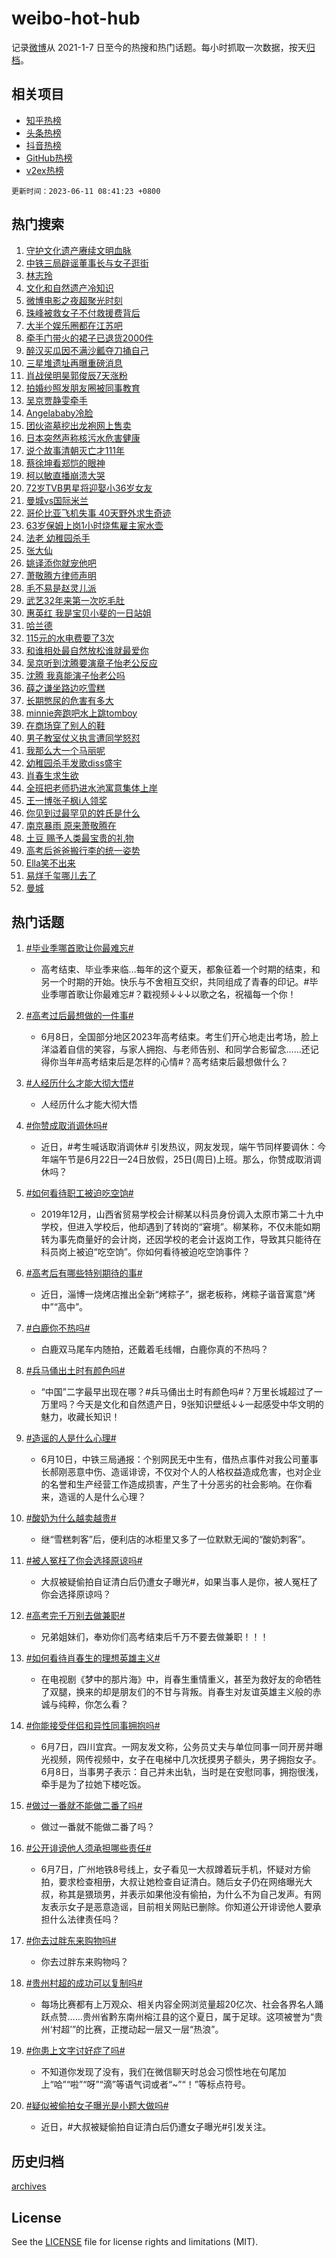 # weibo-hot-hub

记录[微博](https://www.weibo.com)从 2021-1-7 日至今的热搜和热门话题。每小时抓取一次数据，按天[归档](archives)。

## 相关项目

- [知乎热榜](https://github.com/lonnyzhang423/zhihu-hot-hub)
- [头条热榜](https://github.com/lonnyzhang423/toutiao-hot-hub)
- [抖音热榜](https://github.com/lonnyzhang423/douyin-hot-hub)
- [GitHub热榜](https://github.com/lonnyzhang423/github-hot-hub)
- [v2ex热榜](https://github.com/lonnyzhang423/v2ex-hot-hub)


`更新时间：2023-06-11 08:41:23 +0800`

## 热门搜索

1. [守护文化遗产赓续文明血脉](https://m.weibo.cn/search?containerid=100103type%3D1%26t%3D10%26q%3D%23%E5%AE%88%E6%8A%A4%E6%96%87%E5%8C%96%E9%81%97%E4%BA%A7%E8%B5%93%E7%BB%AD%E6%96%87%E6%98%8E%E8%A1%80%E8%84%89%23&stream_entry_id=51&isnewpage=1&extparam=seat%3D1%26c_type%3D51%26filter_type%3Drealtimehot%26cate%3D10103%26stream_entry_id%3D51%26dgr%3D0%26pos%3D0%26display_time%3D1686444082%26pre_seqid%3D1686444082032018438218&luicode=10000011&lfid=106003type%253D25%2526t%253D3%2526disable_hot%253D1%2526filter_type%253Drealtimehot)
1. [中铁三局辟谣董事长与女子逛街](https://m.weibo.cn/search?containerid=100103type%3D1%26t%3D10%26q%3D%23%E4%B8%AD%E9%93%81%E4%B8%89%E5%B1%80%E8%BE%9F%E8%B0%A3%E8%91%A3%E4%BA%8B%E9%95%BF%E4%B8%8E%E5%A5%B3%E5%AD%90%E9%80%9B%E8%A1%97%23&stream_entry_id=31&isnewpage=1&extparam=seat%3D1%26q%3D%2523%25E4%25B8%25AD%25E9%2593%2581%25E4%25B8%2589%25E5%25B1%2580%25E8%25BE%259F%25E8%25B0%25A3%25E8%2591%25A3%25E4%25BA%258B%25E9%2595%25BF%25E4%25B8%258E%25E5%25A5%25B3%25E5%25AD%2590%25E9%2580%259B%25E8%25A1%2597%2523%26dgr%3D0%26filter_type%3Drealtimehot%26stream_entry_id%3D31%26flag%3D1%26pos%3D0%26c_type%3D31%26cate%3D5001%26lcate%3D5001%26band_rank%3D1%26realpos%3D1%26display_time%3D1686444082%26pre_seqid%3D1686444082032018438218&luicode=10000011&lfid=106003type%253D25%2526t%253D3%2526disable_hot%253D1%2526filter_type%253Drealtimehot)
1. [林志玲](https://m.weibo.cn/search?containerid=100103type%3D1%26t%3D10%26q%3D%E6%9E%97%E5%BF%97%E7%8E%B2&stream_entry_id=31&isnewpage=1&extparam=seat%3D1%26q%3D%25E6%259E%2597%25E5%25BF%2597%25E7%258E%25B2%26dgr%3D0%26filter_type%3Drealtimehot%26stream_entry_id%3D31%26flag%3D1%26pos%3D1%26c_type%3D31%26cate%3D5001%26lcate%3D5001%26band_rank%3D2%26realpos%3D2%26display_time%3D1686444082%26pre_seqid%3D1686444082032018438218&luicode=10000011&lfid=106003type%253D25%2526t%253D3%2526disable_hot%253D1%2526filter_type%253Drealtimehot)
1. [文化和自然遗产冷知识](https://m.weibo.cn/search?containerid=100103type%3D1%26t%3D10%26q%3D%23%E6%96%87%E5%8C%96%E5%92%8C%E8%87%AA%E7%84%B6%E9%81%97%E4%BA%A7%E5%86%B7%E7%9F%A5%E8%AF%86%23&stream_entry_id=31&isnewpage=1&extparam=seat%3D1%26q%3D%2523%25E6%2596%2587%25E5%258C%2596%25E5%2592%258C%25E8%2587%25AA%25E7%2584%25B6%25E9%2581%2597%25E4%25BA%25A7%25E5%2586%25B7%25E7%259F%25A5%25E8%25AF%2586%2523%26dgr%3D0%26filter_type%3Drealtimehot%26stream_entry_id%3D31%26flag%3D0%26pos%3D2%26c_type%3D31%26cate%3D5001%26lcate%3D5001%26band_rank%3D3%26realpos%3D3%26display_time%3D1686444082%26pre_seqid%3D1686444082032018438218&luicode=10000011&lfid=106003type%253D25%2526t%253D3%2526disable_hot%253D1%2526filter_type%253Drealtimehot)
1. [微博电影之夜超聚光时刻](https://m.weibo.cn/search?containerid=100103type%3D1%26t%3D10%26q%3D%23%E5%BE%AE%E5%8D%9A%E7%94%B5%E5%BD%B1%E4%B9%8B%E5%A4%9C%E8%B6%85%E8%81%9A%E5%85%89%E6%97%B6%E5%88%BB%23&stream_entry_id=31&isnewpage=1&extparam=seat%3D1%26q%3D%2523%25E5%25BE%25AE%25E5%258D%259A%25E7%2594%25B5%25E5%25BD%25B1%25E4%25B9%258B%25E5%25A4%259C%25E8%25B6%2585%25E8%2581%259A%25E5%2585%2589%25E6%2597%25B6%25E5%2588%25BB%2523%26is_ad_pos%3D1%26adid%3D192734%26topic_ad%3D1%26stream_entry_id%3D31%26pos%3D3%26c_type%3D31%26cate%3D5001%26dgr%3D0%26filter_type%3Drealtimehot%26band_rank%3D4%26lcate%3D5001%26display_time%3D1686444082%26pre_seqid%3D1686444082032018438218&luicode=10000011&lfid=106003type%253D25%2526t%253D3%2526disable_hot%253D1%2526filter_type%253Drealtimehot)
1. [珠峰被救女子不付救援费背后](https://m.weibo.cn/search?containerid=100103type%3D1%26t%3D10%26q%3D%23%E7%8F%A0%E5%B3%B0%E8%A2%AB%E6%95%91%E5%A5%B3%E5%AD%90%E4%B8%8D%E4%BB%98%E6%95%91%E6%8F%B4%E8%B4%B9%E8%83%8C%E5%90%8E%23&stream_entry_id=31&isnewpage=1&extparam=seat%3D1%26q%3D%2523%25E7%258F%25A0%25E5%25B3%25B0%25E8%25A2%25AB%25E6%2595%2591%25E5%25A5%25B3%25E5%25AD%2590%25E4%25B8%258D%25E4%25BB%2598%25E6%2595%2591%25E6%258F%25B4%25E8%25B4%25B9%25E8%2583%258C%25E5%2590%258E%2523%26dgr%3D0%26filter_type%3Drealtimehot%26stream_entry_id%3D31%26flag%3D2%26pos%3D4%26c_type%3D31%26cate%3D5001%26lcate%3D5001%26band_rank%3D4%26realpos%3D4%26display_time%3D1686444082%26pre_seqid%3D1686444082032018438218&luicode=10000011&lfid=106003type%253D25%2526t%253D3%2526disable_hot%253D1%2526filter_type%253Drealtimehot)
1. [大半个娱乐圈都在江苏吧](https://m.weibo.cn/search?containerid=100103type%3D1%26t%3D10%26q%3D%23%E5%A4%A7%E5%8D%8A%E4%B8%AA%E5%A8%B1%E4%B9%90%E5%9C%88%E9%83%BD%E5%9C%A8%E6%B1%9F%E8%8B%8F%E5%90%A7%23&stream_entry_id=31&isnewpage=1&extparam=seat%3D1%26q%3D%2523%25E5%25A4%25A7%25E5%258D%258A%25E4%25B8%25AA%25E5%25A8%25B1%25E4%25B9%2590%25E5%259C%2588%25E9%2583%25BD%25E5%259C%25A8%25E6%25B1%259F%25E8%258B%258F%25E5%2590%25A7%2523%26dgr%3D0%26filter_type%3Drealtimehot%26stream_entry_id%3D31%26flag%3D2%26pos%3D5%26c_type%3D31%26cate%3D5001%26lcate%3D5001%26band_rank%3D5%26realpos%3D5%26display_time%3D1686444082%26pre_seqid%3D1686444082032018438218&luicode=10000011&lfid=106003type%253D25%2526t%253D3%2526disable_hot%253D1%2526filter_type%253Drealtimehot)
1. [牵手门带火的裙子已退货2000件](https://m.weibo.cn/search?containerid=100103type%3D1%26t%3D10%26q%3D%23%E7%89%B5%E6%89%8B%E9%97%A8%E5%B8%A6%E7%81%AB%E7%9A%84%E8%A3%99%E5%AD%90%E5%B7%B2%E9%80%80%E8%B4%A72000%E4%BB%B6%23&stream_entry_id=31&isnewpage=1&extparam=seat%3D1%26q%3D%2523%25E7%2589%25B5%25E6%2589%258B%25E9%2597%25A8%25E5%25B8%25A6%25E7%2581%25AB%25E7%259A%2584%25E8%25A3%2599%25E5%25AD%2590%25E5%25B7%25B2%25E9%2580%2580%25E8%25B4%25A72000%25E4%25BB%25B6%2523%26dgr%3D0%26filter_type%3Drealtimehot%26stream_entry_id%3D31%26flag%3D2%26pos%3D6%26c_type%3D31%26cate%3D5001%26lcate%3D5001%26band_rank%3D6%26realpos%3D6%26display_time%3D1686444082%26pre_seqid%3D1686444082032018438218&luicode=10000011&lfid=106003type%253D25%2526t%253D3%2526disable_hot%253D1%2526filter_type%253Drealtimehot)
1. [醉汉买瓜因不满沙瓤夺刀捅自己](https://m.weibo.cn/search?containerid=100103type%3D1%26t%3D10%26q%3D%23%E9%86%89%E6%B1%89%E4%B9%B0%E7%93%9C%E5%9B%A0%E4%B8%8D%E6%BB%A1%E6%B2%99%E7%93%A4%E5%A4%BA%E5%88%80%E6%8D%85%E8%87%AA%E5%B7%B1%23&stream_entry_id=31&isnewpage=1&extparam=seat%3D1%26q%3D%2523%25E9%2586%2589%25E6%25B1%2589%25E4%25B9%25B0%25E7%2593%259C%25E5%259B%25A0%25E4%25B8%258D%25E6%25BB%25A1%25E6%25B2%2599%25E7%2593%25A4%25E5%25A4%25BA%25E5%2588%2580%25E6%258D%2585%25E8%2587%25AA%25E5%25B7%25B1%2523%26dgr%3D0%26filter_type%3Drealtimehot%26stream_entry_id%3D31%26flag%3D1%26pos%3D7%26c_type%3D31%26cate%3D5001%26lcate%3D5001%26band_rank%3D7%26realpos%3D7%26display_time%3D1686444082%26pre_seqid%3D1686444082032018438218&luicode=10000011&lfid=106003type%253D25%2526t%253D3%2526disable_hot%253D1%2526filter_type%253Drealtimehot)
1. [三星堆遗址再曝重磅消息](https://m.weibo.cn/search?containerid=100103type%3D1%26t%3D10%26q%3D%23%E4%B8%89%E6%98%9F%E5%A0%86%E9%81%97%E5%9D%80%E5%86%8D%E6%9B%9D%E9%87%8D%E7%A3%85%E6%B6%88%E6%81%AF%23&stream_entry_id=31&isnewpage=1&extparam=seat%3D1%26q%3D%2523%25E4%25B8%2589%25E6%2598%259F%25E5%25A0%2586%25E9%2581%2597%25E5%259D%2580%25E5%2586%258D%25E6%259B%259D%25E9%2587%258D%25E7%25A3%2585%25E6%25B6%2588%25E6%2581%25AF%2523%26dgr%3D0%26filter_type%3Drealtimehot%26stream_entry_id%3D31%26flag%3D1%26pos%3D8%26c_type%3D31%26cate%3D5001%26lcate%3D5001%26band_rank%3D8%26realpos%3D8%26display_time%3D1686444082%26pre_seqid%3D1686444082032018438218&luicode=10000011&lfid=106003type%253D25%2526t%253D3%2526disable_hot%253D1%2526filter_type%253Drealtimehot)
1. [肖战侯明昊郭俊辰7天涨粉](https://m.weibo.cn/search?containerid=100103type%3D1%26t%3D10%26q%3D%23%E8%82%96%E6%88%98%E4%BE%AF%E6%98%8E%E6%98%8A%E9%83%AD%E4%BF%8A%E8%BE%B07%E5%A4%A9%E6%B6%A8%E7%B2%89%23&stream_entry_id=31&isnewpage=1&extparam=seat%3D1%26q%3D%2523%25E8%2582%2596%25E6%2588%2598%25E4%25BE%25AF%25E6%2598%258E%25E6%2598%258A%25E9%2583%25AD%25E4%25BF%258A%25E8%25BE%25B07%25E5%25A4%25A9%25E6%25B6%25A8%25E7%25B2%2589%2523%26dgr%3D0%26filter_type%3Drealtimehot%26stream_entry_id%3D31%26flag%3D1%26pos%3D9%26c_type%3D31%26cate%3D5001%26lcate%3D5001%26band_rank%3D9%26realpos%3D9%26display_time%3D1686444082%26pre_seqid%3D1686444082032018438218&luicode=10000011&lfid=106003type%253D25%2526t%253D3%2526disable_hot%253D1%2526filter_type%253Drealtimehot)
1. [拍婚纱照发朋友圈被同事教育](https://m.weibo.cn/search?containerid=100103type%3D1%26t%3D10%26q%3D%23%E6%8B%8D%E5%A9%9A%E7%BA%B1%E7%85%A7%E5%8F%91%E6%9C%8B%E5%8F%8B%E5%9C%88%E8%A2%AB%E5%90%8C%E4%BA%8B%E6%95%99%E8%82%B2%23&stream_entry_id=31&isnewpage=1&extparam=seat%3D1%26q%3D%2523%25E6%258B%258D%25E5%25A9%259A%25E7%25BA%25B1%25E7%2585%25A7%25E5%258F%2591%25E6%259C%258B%25E5%258F%258B%25E5%259C%2588%25E8%25A2%25AB%25E5%2590%258C%25E4%25BA%258B%25E6%2595%2599%25E8%2582%25B2%2523%26dgr%3D0%26filter_type%3Drealtimehot%26stream_entry_id%3D31%26flag%3D1%26pos%3D10%26c_type%3D31%26cate%3D5001%26lcate%3D5001%26band_rank%3D10%26realpos%3D10%26display_time%3D1686444082%26pre_seqid%3D1686444082032018438218&luicode=10000011&lfid=106003type%253D25%2526t%253D3%2526disable_hot%253D1%2526filter_type%253Drealtimehot)
1. [吴京贾静雯牵手](https://m.weibo.cn/search?containerid=100103type%3D1%26t%3D10%26q%3D%23%E5%90%B4%E4%BA%AC%E8%B4%BE%E9%9D%99%E9%9B%AF%E7%89%B5%E6%89%8B%23&stream_entry_id=31&isnewpage=1&extparam=seat%3D1%26q%3D%2523%25E5%2590%25B4%25E4%25BA%25AC%25E8%25B4%25BE%25E9%259D%2599%25E9%259B%25AF%25E7%2589%25B5%25E6%2589%258B%2523%26dgr%3D0%26filter_type%3Drealtimehot%26stream_entry_id%3D31%26flag%3D2%26pos%3D11%26c_type%3D31%26cate%3D5001%26lcate%3D5001%26band_rank%3D11%26realpos%3D11%26display_time%3D1686444082%26pre_seqid%3D1686444082032018438218&luicode=10000011&lfid=106003type%253D25%2526t%253D3%2526disable_hot%253D1%2526filter_type%253Drealtimehot)
1. [Angelababy冷脸](https://m.weibo.cn/search?containerid=100103type%3D1%26t%3D10%26q%3DAngelababy%E5%86%B7%E8%84%B8&stream_entry_id=31&isnewpage=1&extparam=seat%3D1%26q%3DAngelababy%25E5%2586%25B7%25E8%2584%25B8%26dgr%3D0%26filter_type%3Drealtimehot%26stream_entry_id%3D31%26flag%3D2%26pos%3D12%26c_type%3D31%26cate%3D5001%26lcate%3D5001%26band_rank%3D12%26realpos%3D12%26display_time%3D1686444082%26pre_seqid%3D1686444082032018438218&luicode=10000011&lfid=106003type%253D25%2526t%253D3%2526disable_hot%253D1%2526filter_type%253Drealtimehot)
1. [团伙盗墓挖出龙袍网上售卖](https://m.weibo.cn/search?containerid=100103type%3D1%26t%3D10%26q%3D%23%E5%9B%A2%E4%BC%99%E7%9B%97%E5%A2%93%E6%8C%96%E5%87%BA%E9%BE%99%E8%A2%8D%E7%BD%91%E4%B8%8A%E5%94%AE%E5%8D%96%23&stream_entry_id=31&isnewpage=1&extparam=seat%3D1%26q%3D%2523%25E5%259B%25A2%25E4%25BC%2599%25E7%259B%2597%25E5%25A2%2593%25E6%258C%2596%25E5%2587%25BA%25E9%25BE%2599%25E8%25A2%258D%25E7%25BD%2591%25E4%25B8%258A%25E5%2594%25AE%25E5%258D%2596%2523%26dgr%3D0%26filter_type%3Drealtimehot%26stream_entry_id%3D31%26flag%3D0%26pos%3D13%26c_type%3D31%26cate%3D5001%26lcate%3D5001%26band_rank%3D13%26realpos%3D13%26display_time%3D1686444082%26pre_seqid%3D1686444082032018438218&luicode=10000011&lfid=106003type%253D25%2526t%253D3%2526disable_hot%253D1%2526filter_type%253Drealtimehot)
1. [日本突然声称核污水危害健康](https://m.weibo.cn/search?containerid=100103type%3D1%26t%3D10%26q%3D%23%E6%97%A5%E6%9C%AC%E7%AA%81%E7%84%B6%E5%A3%B0%E7%A7%B0%E6%A0%B8%E6%B1%A1%E6%B0%B4%E5%8D%B1%E5%AE%B3%E5%81%A5%E5%BA%B7%23&stream_entry_id=31&isnewpage=1&extparam=seat%3D1%26q%3D%2523%25E6%2597%25A5%25E6%259C%25AC%25E7%25AA%2581%25E7%2584%25B6%25E5%25A3%25B0%25E7%25A7%25B0%25E6%25A0%25B8%25E6%25B1%25A1%25E6%25B0%25B4%25E5%258D%25B1%25E5%25AE%25B3%25E5%2581%25A5%25E5%25BA%25B7%2523%26dgr%3D0%26filter_type%3Drealtimehot%26stream_entry_id%3D31%26flag%3D2%26pos%3D14%26c_type%3D31%26cate%3D5001%26lcate%3D5001%26band_rank%3D14%26realpos%3D14%26display_time%3D1686444082%26pre_seqid%3D1686444082032018438218&luicode=10000011&lfid=106003type%253D25%2526t%253D3%2526disable_hot%253D1%2526filter_type%253Drealtimehot)
1. [说个故事清朝灭亡才111年](https://m.weibo.cn/search?containerid=100103type%3D1%26t%3D10%26q%3D%E8%AF%B4%E4%B8%AA%E6%95%85%E4%BA%8B%E6%B8%85%E6%9C%9D%E7%81%AD%E4%BA%A1%E6%89%8D111%E5%B9%B4&stream_entry_id=31&isnewpage=1&extparam=seat%3D1%26q%3D%25E8%25AF%25B4%25E4%25B8%25AA%25E6%2595%2585%25E4%25BA%258B%25E6%25B8%2585%25E6%259C%259D%25E7%2581%25AD%25E4%25BA%25A1%25E6%2589%258D111%25E5%25B9%25B4%26dgr%3D0%26filter_type%3Drealtimehot%26stream_entry_id%3D31%26flag%3D2%26pos%3D15%26c_type%3D31%26cate%3D5001%26lcate%3D5001%26band_rank%3D15%26realpos%3D15%26display_time%3D1686444082%26pre_seqid%3D1686444082032018438218&luicode=10000011&lfid=106003type%253D25%2526t%253D3%2526disable_hot%253D1%2526filter_type%253Drealtimehot)
1. [蔡徐坤看郑恺的眼神](https://m.weibo.cn/search?containerid=100103type%3D1%26t%3D10%26q%3D%23%E8%94%A1%E5%BE%90%E5%9D%A4%E7%9C%8B%E9%83%91%E6%81%BA%E7%9A%84%E7%9C%BC%E7%A5%9E%23&stream_entry_id=31&isnewpage=1&extparam=seat%3D1%26q%3D%2523%25E8%2594%25A1%25E5%25BE%2590%25E5%259D%25A4%25E7%259C%258B%25E9%2583%2591%25E6%2581%25BA%25E7%259A%2584%25E7%259C%25BC%25E7%25A5%259E%2523%26dgr%3D0%26filter_type%3Drealtimehot%26stream_entry_id%3D31%26flag%3D2%26pos%3D16%26c_type%3D31%26cate%3D5001%26lcate%3D5001%26band_rank%3D16%26realpos%3D16%26display_time%3D1686444082%26pre_seqid%3D1686444082032018438218&luicode=10000011&lfid=106003type%253D25%2526t%253D3%2526disable_hot%253D1%2526filter_type%253Drealtimehot)
1. [柯以敏直播崩溃大哭](https://m.weibo.cn/search?containerid=100103type%3D1%26t%3D10%26q%3D%23%E6%9F%AF%E4%BB%A5%E6%95%8F%E7%9B%B4%E6%92%AD%E5%B4%A9%E6%BA%83%E5%A4%A7%E5%93%AD%23&stream_entry_id=31&isnewpage=1&extparam=seat%3D1%26q%3D%2523%25E6%259F%25AF%25E4%25BB%25A5%25E6%2595%258F%25E7%259B%25B4%25E6%2592%25AD%25E5%25B4%25A9%25E6%25BA%2583%25E5%25A4%25A7%25E5%2593%25AD%2523%26dgr%3D0%26filter_type%3Drealtimehot%26stream_entry_id%3D31%26flag%3D0%26pos%3D17%26c_type%3D31%26cate%3D5001%26lcate%3D5001%26band_rank%3D17%26realpos%3D17%26display_time%3D1686444082%26pre_seqid%3D1686444082032018438218&luicode=10000011&lfid=106003type%253D25%2526t%253D3%2526disable_hot%253D1%2526filter_type%253Drealtimehot)
1. [72岁TVB男星将迎娶小36岁女友](https://m.weibo.cn/search?containerid=100103type%3D1%26t%3D10%26q%3D%2372%E5%B2%81TVB%E7%94%B7%E6%98%9F%E5%B0%86%E8%BF%8E%E5%A8%B6%E5%B0%8F36%E5%B2%81%E5%A5%B3%E5%8F%8B%23&stream_entry_id=31&isnewpage=1&extparam=seat%3D1%26q%3D%252372%25E5%25B2%2581TVB%25E7%2594%25B7%25E6%2598%259F%25E5%25B0%2586%25E8%25BF%258E%25E5%25A8%25B6%25E5%25B0%258F36%25E5%25B2%2581%25E5%25A5%25B3%25E5%258F%258B%2523%26dgr%3D0%26filter_type%3Drealtimehot%26stream_entry_id%3D31%26flag%3D2%26pos%3D18%26c_type%3D31%26cate%3D5001%26lcate%3D5001%26band_rank%3D18%26realpos%3D18%26display_time%3D1686444082%26pre_seqid%3D1686444082032018438218&luicode=10000011&lfid=106003type%253D25%2526t%253D3%2526disable_hot%253D1%2526filter_type%253Drealtimehot)
1. [曼城vs国际米兰](https://m.weibo.cn/search?containerid=100103type%3D1%26t%3D10%26q%3D%23%E6%9B%BC%E5%9F%8Evs%E5%9B%BD%E9%99%85%E7%B1%B3%E5%85%B0%23&stream_entry_id=31&isnewpage=1&extparam=seat%3D1%26q%3D%2523%25E6%259B%25BC%25E5%259F%258Evs%25E5%259B%25BD%25E9%2599%2585%25E7%25B1%25B3%25E5%2585%25B0%2523%26dgr%3D0%26filter_type%3Drealtimehot%26stream_entry_id%3D31%26flag%3D0%26pos%3D19%26c_type%3D31%26cate%3D5001%26lcate%3D5001%26band_rank%3D19%26realpos%3D19%26display_time%3D1686444082%26pre_seqid%3D1686444082032018438218&luicode=10000011&lfid=106003type%253D25%2526t%253D3%2526disable_hot%253D1%2526filter_type%253Drealtimehot)
1. [哥伦比亚飞机失事 40天野外求生奇迹](https://m.weibo.cn/search?containerid=100103type%3D1%26t%3D10%26q%3D%E5%93%A5%E4%BC%A6%E6%AF%94%E4%BA%9A%E9%A3%9E%E6%9C%BA%E5%A4%B1%E4%BA%8B+40%E5%A4%A9%E9%87%8E%E5%A4%96%E6%B1%82%E7%94%9F%E5%A5%87%E8%BF%B9&stream_entry_id=31&isnewpage=1&extparam=seat%3D1%26q%3D%25E5%2593%25A5%25E4%25BC%25A6%25E6%25AF%2594%25E4%25BA%259A%25E9%25A3%259E%25E6%259C%25BA%25E5%25A4%25B1%25E4%25BA%258B%252040%25E5%25A4%25A9%25E9%2587%258E%25E5%25A4%2596%25E6%25B1%2582%25E7%2594%259F%25E5%25A5%2587%25E8%25BF%25B9%26dgr%3D0%26filter_type%3Drealtimehot%26stream_entry_id%3D31%26flag%3D0%26pos%3D20%26c_type%3D31%26cate%3D5001%26lcate%3D5001%26band_rank%3D20%26realpos%3D20%26display_time%3D1686444082%26pre_seqid%3D1686444082032018438218&luicode=10000011&lfid=106003type%253D25%2526t%253D3%2526disable_hot%253D1%2526filter_type%253Drealtimehot)
1. [63岁保姆上岗1小时烧焦雇主家水壶](https://m.weibo.cn/search?containerid=100103type%3D1%26t%3D10%26q%3D%2363%E5%B2%81%E4%BF%9D%E5%A7%86%E4%B8%8A%E5%B2%971%E5%B0%8F%E6%97%B6%E7%83%A7%E7%84%A6%E9%9B%87%E4%B8%BB%E5%AE%B6%E6%B0%B4%E5%A3%B6%23&stream_entry_id=31&isnewpage=1&extparam=seat%3D1%26q%3D%252363%25E5%25B2%2581%25E4%25BF%259D%25E5%25A7%2586%25E4%25B8%258A%25E5%25B2%25971%25E5%25B0%258F%25E6%2597%25B6%25E7%2583%25A7%25E7%2584%25A6%25E9%259B%2587%25E4%25B8%25BB%25E5%25AE%25B6%25E6%25B0%25B4%25E5%25A3%25B6%2523%26dgr%3D0%26filter_type%3Drealtimehot%26stream_entry_id%3D31%26flag%3D1%26pos%3D21%26c_type%3D31%26cate%3D5001%26lcate%3D5001%26band_rank%3D21%26realpos%3D21%26display_time%3D1686444082%26pre_seqid%3D1686444082032018438218&luicode=10000011&lfid=106003type%253D25%2526t%253D3%2526disable_hot%253D1%2526filter_type%253Drealtimehot)
1. [法老 幼稚园杀手](https://m.weibo.cn/search?containerid=100103type%3D1%26t%3D10%26q%3D%E6%B3%95%E8%80%81+%E5%B9%BC%E7%A8%9A%E5%9B%AD%E6%9D%80%E6%89%8B&stream_entry_id=31&isnewpage=1&extparam=seat%3D1%26q%3D%25E6%25B3%2595%25E8%2580%2581%2520%25E5%25B9%25BC%25E7%25A8%259A%25E5%259B%25AD%25E6%259D%2580%25E6%2589%258B%26dgr%3D0%26filter_type%3Drealtimehot%26stream_entry_id%3D31%26flag%3D1%26pos%3D22%26c_type%3D31%26cate%3D5001%26lcate%3D5001%26band_rank%3D22%26realpos%3D22%26display_time%3D1686444082%26pre_seqid%3D1686444082032018438218&luicode=10000011&lfid=106003type%253D25%2526t%253D3%2526disable_hot%253D1%2526filter_type%253Drealtimehot)
1. [张大仙](https://m.weibo.cn/search?containerid=100103type%3D1%26t%3D10%26q%3D%E5%BC%A0%E5%A4%A7%E4%BB%99&stream_entry_id=31&isnewpage=1&extparam=seat%3D1%26q%3D%25E5%25BC%25A0%25E5%25A4%25A7%25E4%25BB%2599%26dgr%3D0%26filter_type%3Drealtimehot%26stream_entry_id%3D31%26flag%3D2%26pos%3D23%26c_type%3D31%26cate%3D5001%26lcate%3D5001%26band_rank%3D23%26realpos%3D23%26display_time%3D1686444082%26pre_seqid%3D1686444082032018438218&luicode=10000011&lfid=106003type%253D25%2526t%253D3%2526disable_hot%253D1%2526filter_type%253Drealtimehot)
1. [姚译添你就宠他吧](https://m.weibo.cn/search?containerid=100103type%3D1%26t%3D10%26q%3D%23%E5%A7%9A%E8%AF%91%E6%B7%BB%E4%BD%A0%E5%B0%B1%E5%AE%A0%E4%BB%96%E5%90%A7%23&stream_entry_id=31&isnewpage=1&extparam=seat%3D1%26q%3D%2523%25E5%25A7%259A%25E8%25AF%2591%25E6%25B7%25BB%25E4%25BD%25A0%25E5%25B0%25B1%25E5%25AE%25A0%25E4%25BB%2596%25E5%2590%25A7%2523%26dgr%3D0%26filter_type%3Drealtimehot%26stream_entry_id%3D31%26flag%3D1%26pos%3D24%26c_type%3D31%26cate%3D5001%26lcate%3D5001%26band_rank%3D24%26realpos%3D24%26display_time%3D1686444082%26pre_seqid%3D1686444082032018438218&luicode=10000011&lfid=106003type%253D25%2526t%253D3%2526disable_hot%253D1%2526filter_type%253Drealtimehot)
1. [萧敬腾方律师声明](https://m.weibo.cn/search?containerid=100103type%3D1%26t%3D10%26q%3D%23%E8%90%A7%E6%95%AC%E8%85%BE%E6%96%B9%E5%BE%8B%E5%B8%88%E5%A3%B0%E6%98%8E%23&stream_entry_id=31&isnewpage=1&extparam=seat%3D1%26q%3D%2523%25E8%2590%25A7%25E6%2595%25AC%25E8%2585%25BE%25E6%2596%25B9%25E5%25BE%258B%25E5%25B8%2588%25E5%25A3%25B0%25E6%2598%258E%2523%26dgr%3D0%26filter_type%3Drealtimehot%26stream_entry_id%3D31%26flag%3D1%26pos%3D25%26c_type%3D31%26cate%3D5001%26lcate%3D5001%26band_rank%3D25%26realpos%3D25%26display_time%3D1686444082%26pre_seqid%3D1686444082032018438218&luicode=10000011&lfid=106003type%253D25%2526t%253D3%2526disable_hot%253D1%2526filter_type%253Drealtimehot)
1. [毛不易是赵灵儿派](https://m.weibo.cn/search?containerid=100103type%3D1%26t%3D10%26q%3D%23%E6%AF%9B%E4%B8%8D%E6%98%93%E6%98%AF%E8%B5%B5%E7%81%B5%E5%84%BF%E6%B4%BE%23&stream_entry_id=31&isnewpage=1&extparam=seat%3D1%26q%3D%2523%25E6%25AF%259B%25E4%25B8%258D%25E6%2598%2593%25E6%2598%25AF%25E8%25B5%25B5%25E7%2581%25B5%25E5%2584%25BF%25E6%25B4%25BE%2523%26dgr%3D0%26filter_type%3Drealtimehot%26stream_entry_id%3D31%26flag%3D1%26pos%3D26%26c_type%3D31%26cate%3D5001%26lcate%3D5001%26band_rank%3D26%26realpos%3D26%26display_time%3D1686444082%26pre_seqid%3D1686444082032018438218&luicode=10000011&lfid=106003type%253D25%2526t%253D3%2526disable_hot%253D1%2526filter_type%253Drealtimehot)
1. [武艺32年来第一次吃毛肚](https://m.weibo.cn/search?containerid=100103type%3D1%26t%3D10%26q%3D%23%E6%AD%A6%E8%89%BA32%E5%B9%B4%E6%9D%A5%E7%AC%AC%E4%B8%80%E6%AC%A1%E5%90%83%E6%AF%9B%E8%82%9A%23&stream_entry_id=31&isnewpage=1&extparam=seat%3D1%26q%3D%2523%25E6%25AD%25A6%25E8%2589%25BA32%25E5%25B9%25B4%25E6%259D%25A5%25E7%25AC%25AC%25E4%25B8%2580%25E6%25AC%25A1%25E5%2590%2583%25E6%25AF%259B%25E8%2582%259A%2523%26dgr%3D0%26filter_type%3Drealtimehot%26stream_entry_id%3D31%26flag%3D1%26pos%3D27%26c_type%3D31%26cate%3D5001%26lcate%3D5001%26band_rank%3D27%26realpos%3D27%26display_time%3D1686444082%26pre_seqid%3D1686444082032018438218&luicode=10000011&lfid=106003type%253D25%2526t%253D3%2526disable_hot%253D1%2526filter_type%253Drealtimehot)
1. [惠英红 我是宝贝小斐的一日站姐](https://m.weibo.cn/search?containerid=100103type%3D1%26t%3D10%26q%3D%E6%83%A0%E8%8B%B1%E7%BA%A2+%E6%88%91%E6%98%AF%E5%AE%9D%E8%B4%9D%E5%B0%8F%E6%96%90%E7%9A%84%E4%B8%80%E6%97%A5%E7%AB%99%E5%A7%90&stream_entry_id=31&isnewpage=1&extparam=seat%3D1%26q%3D%25E6%2583%25A0%25E8%258B%25B1%25E7%25BA%25A2%2520%25E6%2588%2591%25E6%2598%25AF%25E5%25AE%259D%25E8%25B4%259D%25E5%25B0%258F%25E6%2596%2590%25E7%259A%2584%25E4%25B8%2580%25E6%2597%25A5%25E7%25AB%2599%25E5%25A7%2590%26dgr%3D0%26filter_type%3Drealtimehot%26stream_entry_id%3D31%26flag%3D1%26pos%3D28%26c_type%3D31%26cate%3D5001%26lcate%3D5001%26band_rank%3D28%26realpos%3D28%26display_time%3D1686444082%26pre_seqid%3D1686444082032018438218&luicode=10000011&lfid=106003type%253D25%2526t%253D3%2526disable_hot%253D1%2526filter_type%253Drealtimehot)
1. [哈兰德](https://m.weibo.cn/search?containerid=100103type%3D1%26t%3D10%26q%3D%E5%93%88%E5%85%B0%E5%BE%B7&stream_entry_id=31&isnewpage=1&extparam=seat%3D1%26q%3D%25E5%2593%2588%25E5%2585%25B0%25E5%25BE%25B7%26dgr%3D0%26filter_type%3Drealtimehot%26stream_entry_id%3D31%26flag%3D1%26pos%3D29%26c_type%3D31%26cate%3D5001%26lcate%3D5001%26band_rank%3D29%26realpos%3D29%26display_time%3D1686444082%26pre_seqid%3D1686444082032018438218&luicode=10000011&lfid=106003type%253D25%2526t%253D3%2526disable_hot%253D1%2526filter_type%253Drealtimehot)
1. [115元的水电费要了3次](https://m.weibo.cn/search?containerid=100103type%3D1%26t%3D10%26q%3D%23115%E5%85%83%E7%9A%84%E6%B0%B4%E7%94%B5%E8%B4%B9%E8%A6%81%E4%BA%863%E6%AC%A1%23&stream_entry_id=31&isnewpage=1&extparam=seat%3D1%26q%3D%2523115%25E5%2585%2583%25E7%259A%2584%25E6%25B0%25B4%25E7%2594%25B5%25E8%25B4%25B9%25E8%25A6%2581%25E4%25BA%25863%25E6%25AC%25A1%2523%26dgr%3D0%26filter_type%3Drealtimehot%26stream_entry_id%3D31%26flag%3D1%26pos%3D30%26c_type%3D31%26cate%3D5001%26lcate%3D5001%26band_rank%3D30%26realpos%3D30%26display_time%3D1686444082%26pre_seqid%3D1686444082032018438218&luicode=10000011&lfid=106003type%253D25%2526t%253D3%2526disable_hot%253D1%2526filter_type%253Drealtimehot)
1. [和谁相处最自然放松谁就最爱你](https://m.weibo.cn/search?containerid=100103type%3D1%26t%3D10%26q%3D%E5%92%8C%E8%B0%81%E7%9B%B8%E5%A4%84%E6%9C%80%E8%87%AA%E7%84%B6%E6%94%BE%E6%9D%BE%E8%B0%81%E5%B0%B1%E6%9C%80%E7%88%B1%E4%BD%A0&stream_entry_id=31&isnewpage=1&extparam=seat%3D1%26q%3D%25E5%2592%258C%25E8%25B0%2581%25E7%259B%25B8%25E5%25A4%2584%25E6%259C%2580%25E8%2587%25AA%25E7%2584%25B6%25E6%2594%25BE%25E6%259D%25BE%25E8%25B0%2581%25E5%25B0%25B1%25E6%259C%2580%25E7%2588%25B1%25E4%25BD%25A0%26dgr%3D0%26filter_type%3Drealtimehot%26stream_entry_id%3D31%26flag%3D0%26pos%3D31%26c_type%3D31%26cate%3D5001%26lcate%3D5001%26band_rank%3D31%26realpos%3D31%26display_time%3D1686444082%26pre_seqid%3D1686444082032018438218&luicode=10000011&lfid=106003type%253D25%2526t%253D3%2526disable_hot%253D1%2526filter_type%253Drealtimehot)
1. [吴京听到沈腾要演章子怡老公反应](https://m.weibo.cn/search?containerid=100103type%3D1%26t%3D10%26q%3D%23%E5%90%B4%E4%BA%AC%E5%90%AC%E5%88%B0%E6%B2%88%E8%85%BE%E8%A6%81%E6%BC%94%E7%AB%A0%E5%AD%90%E6%80%A1%E8%80%81%E5%85%AC%E5%8F%8D%E5%BA%94%23&stream_entry_id=31&isnewpage=1&extparam=seat%3D1%26q%3D%2523%25E5%2590%25B4%25E4%25BA%25AC%25E5%2590%25AC%25E5%2588%25B0%25E6%25B2%2588%25E8%2585%25BE%25E8%25A6%2581%25E6%25BC%2594%25E7%25AB%25A0%25E5%25AD%2590%25E6%2580%25A1%25E8%2580%2581%25E5%2585%25AC%25E5%258F%258D%25E5%25BA%2594%2523%26dgr%3D0%26filter_type%3Drealtimehot%26stream_entry_id%3D31%26flag%3D1%26pos%3D32%26c_type%3D31%26cate%3D5001%26lcate%3D5001%26band_rank%3D32%26realpos%3D32%26display_time%3D1686444082%26pre_seqid%3D1686444082032018438218&luicode=10000011&lfid=106003type%253D25%2526t%253D3%2526disable_hot%253D1%2526filter_type%253Drealtimehot)
1. [沈腾 我真能演子怡老公吗](https://m.weibo.cn/search?containerid=100103type%3D1%26t%3D10%26q%3D%E6%B2%88%E8%85%BE+%E6%88%91%E7%9C%9F%E8%83%BD%E6%BC%94%E5%AD%90%E6%80%A1%E8%80%81%E5%85%AC%E5%90%97&stream_entry_id=31&isnewpage=1&extparam=seat%3D1%26q%3D%25E6%25B2%2588%25E8%2585%25BE%2520%25E6%2588%2591%25E7%259C%259F%25E8%2583%25BD%25E6%25BC%2594%25E5%25AD%2590%25E6%2580%25A1%25E8%2580%2581%25E5%2585%25AC%25E5%2590%2597%26dgr%3D0%26filter_type%3Drealtimehot%26stream_entry_id%3D31%26flag%3D0%26pos%3D33%26c_type%3D31%26cate%3D5001%26lcate%3D5001%26band_rank%3D33%26realpos%3D33%26display_time%3D1686444082%26pre_seqid%3D1686444082032018438218&luicode=10000011&lfid=106003type%253D25%2526t%253D3%2526disable_hot%253D1%2526filter_type%253Drealtimehot)
1. [薛之谦坐路边吃雪糕](https://m.weibo.cn/search?containerid=100103type%3D1%26t%3D10%26q%3D%23%E8%96%9B%E4%B9%8B%E8%B0%A6%E5%9D%90%E8%B7%AF%E8%BE%B9%E5%90%83%E9%9B%AA%E7%B3%95%23&stream_entry_id=31&isnewpage=1&extparam=seat%3D1%26q%3D%2523%25E8%2596%259B%25E4%25B9%258B%25E8%25B0%25A6%25E5%259D%2590%25E8%25B7%25AF%25E8%25BE%25B9%25E5%2590%2583%25E9%259B%25AA%25E7%25B3%2595%2523%26dgr%3D0%26filter_type%3Drealtimehot%26stream_entry_id%3D31%26flag%3D1%26pos%3D34%26c_type%3D31%26cate%3D5001%26lcate%3D5001%26band_rank%3D34%26realpos%3D34%26display_time%3D1686444082%26pre_seqid%3D1686444082032018438218&luicode=10000011&lfid=106003type%253D25%2526t%253D3%2526disable_hot%253D1%2526filter_type%253Drealtimehot)
1. [长期憋尿的危害有多大](https://m.weibo.cn/search?containerid=100103type%3D1%26t%3D10%26q%3D%23%E9%95%BF%E6%9C%9F%E6%86%8B%E5%B0%BF%E7%9A%84%E5%8D%B1%E5%AE%B3%E6%9C%89%E5%A4%9A%E5%A4%A7%23&stream_entry_id=31&isnewpage=1&extparam=seat%3D1%26q%3D%2523%25E9%2595%25BF%25E6%259C%259F%25E6%2586%258B%25E5%25B0%25BF%25E7%259A%2584%25E5%258D%25B1%25E5%25AE%25B3%25E6%259C%2589%25E5%25A4%259A%25E5%25A4%25A7%2523%26dgr%3D0%26filter_type%3Drealtimehot%26stream_entry_id%3D31%26flag%3D1%26pos%3D35%26c_type%3D31%26cate%3D5001%26lcate%3D5001%26band_rank%3D35%26realpos%3D35%26display_time%3D1686444082%26pre_seqid%3D1686444082032018438218&luicode=10000011&lfid=106003type%253D25%2526t%253D3%2526disable_hot%253D1%2526filter_type%253Drealtimehot)
1. [minnie奔跑吧水上跳tomboy](https://m.weibo.cn/search?containerid=100103type%3D1%26t%3D10%26q%3D%23minnie%E5%A5%94%E8%B7%91%E5%90%A7%E6%B0%B4%E4%B8%8A%E8%B7%B3tomboy%23&stream_entry_id=31&isnewpage=1&extparam=seat%3D1%26q%3D%2523minnie%25E5%25A5%2594%25E8%25B7%2591%25E5%2590%25A7%25E6%25B0%25B4%25E4%25B8%258A%25E8%25B7%25B3tomboy%2523%26dgr%3D0%26filter_type%3Drealtimehot%26stream_entry_id%3D31%26flag%3D1%26pos%3D36%26c_type%3D31%26cate%3D5001%26lcate%3D5001%26band_rank%3D36%26realpos%3D36%26display_time%3D1686444082%26pre_seqid%3D1686444082032018438218&luicode=10000011&lfid=106003type%253D25%2526t%253D3%2526disable_hot%253D1%2526filter_type%253Drealtimehot)
1. [在商场穿了别人的鞋](https://m.weibo.cn/search?containerid=100103type%3D1%26t%3D10%26q%3D%23%E5%9C%A8%E5%95%86%E5%9C%BA%E7%A9%BF%E4%BA%86%E5%88%AB%E4%BA%BA%E7%9A%84%E9%9E%8B%23&stream_entry_id=31&isnewpage=1&extparam=seat%3D1%26q%3D%2523%25E5%259C%25A8%25E5%2595%2586%25E5%259C%25BA%25E7%25A9%25BF%25E4%25BA%2586%25E5%2588%25AB%25E4%25BA%25BA%25E7%259A%2584%25E9%259E%258B%2523%26dgr%3D0%26filter_type%3Drealtimehot%26stream_entry_id%3D31%26flag%3D1%26pos%3D37%26c_type%3D31%26cate%3D5001%26lcate%3D5001%26band_rank%3D37%26realpos%3D37%26display_time%3D1686444082%26pre_seqid%3D1686444082032018438218&luicode=10000011&lfid=106003type%253D25%2526t%253D3%2526disable_hot%253D1%2526filter_type%253Drealtimehot)
1. [男子教室仗义执言遭同学怒怼](https://m.weibo.cn/search?containerid=100103type%3D1%26t%3D10%26q%3D%23%E7%94%B7%E5%AD%90%E6%95%99%E5%AE%A4%E4%BB%97%E4%B9%89%E6%89%A7%E8%A8%80%E9%81%AD%E5%90%8C%E5%AD%A6%E6%80%92%E6%80%BC%23&stream_entry_id=31&isnewpage=1&extparam=seat%3D1%26q%3D%2523%25E7%2594%25B7%25E5%25AD%2590%25E6%2595%2599%25E5%25AE%25A4%25E4%25BB%2597%25E4%25B9%2589%25E6%2589%25A7%25E8%25A8%2580%25E9%2581%25AD%25E5%2590%258C%25E5%25AD%25A6%25E6%2580%2592%25E6%2580%25BC%2523%26dgr%3D0%26filter_type%3Drealtimehot%26stream_entry_id%3D31%26flag%3D1%26pos%3D38%26c_type%3D31%26cate%3D5001%26lcate%3D5001%26band_rank%3D38%26realpos%3D38%26display_time%3D1686444082%26pre_seqid%3D1686444082032018438218&luicode=10000011&lfid=106003type%253D25%2526t%253D3%2526disable_hot%253D1%2526filter_type%253Drealtimehot)
1. [我那么大一个马丽呢](https://m.weibo.cn/search?containerid=100103type%3D1%26t%3D10%26q%3D%E6%88%91%E9%82%A3%E4%B9%88%E5%A4%A7%E4%B8%80%E4%B8%AA%E9%A9%AC%E4%B8%BD%E5%91%A2&stream_entry_id=31&isnewpage=1&extparam=seat%3D1%26q%3D%25E6%2588%2591%25E9%2582%25A3%25E4%25B9%2588%25E5%25A4%25A7%25E4%25B8%2580%25E4%25B8%25AA%25E9%25A9%25AC%25E4%25B8%25BD%25E5%2591%25A2%26dgr%3D0%26filter_type%3Drealtimehot%26stream_entry_id%3D31%26flag%3D0%26pos%3D39%26c_type%3D31%26cate%3D5001%26lcate%3D5001%26band_rank%3D39%26realpos%3D39%26display_time%3D1686444082%26pre_seqid%3D1686444082032018438218&luicode=10000011&lfid=106003type%253D25%2526t%253D3%2526disable_hot%253D1%2526filter_type%253Drealtimehot)
1. [幼稚园杀手发歌diss盛宇](https://m.weibo.cn/search?containerid=100103type%3D1%26t%3D10%26q%3D%E5%B9%BC%E7%A8%9A%E5%9B%AD%E6%9D%80%E6%89%8B%E5%8F%91%E6%AD%8Cdiss%E7%9B%9B%E5%AE%87&stream_entry_id=31&isnewpage=1&extparam=seat%3D1%26q%3D%25E5%25B9%25BC%25E7%25A8%259A%25E5%259B%25AD%25E6%259D%2580%25E6%2589%258B%25E5%258F%2591%25E6%25AD%258Cdiss%25E7%259B%259B%25E5%25AE%2587%26dgr%3D0%26filter_type%3Drealtimehot%26stream_entry_id%3D31%26flag%3D0%26pos%3D40%26c_type%3D31%26cate%3D5001%26lcate%3D5001%26band_rank%3D40%26realpos%3D40%26display_time%3D1686444082%26pre_seqid%3D1686444082032018438218&luicode=10000011&lfid=106003type%253D25%2526t%253D3%2526disable_hot%253D1%2526filter_type%253Drealtimehot)
1. [肖春生求生欲](https://m.weibo.cn/search?containerid=100103type%3D1%26t%3D10%26q%3D%23%E8%82%96%E6%98%A5%E7%94%9F%E6%B1%82%E7%94%9F%E6%AC%B2%23&stream_entry_id=31&isnewpage=1&extparam=seat%3D1%26q%3D%2523%25E8%2582%2596%25E6%2598%25A5%25E7%2594%259F%25E6%25B1%2582%25E7%2594%259F%25E6%25AC%25B2%2523%26dgr%3D0%26filter_type%3Drealtimehot%26stream_entry_id%3D31%26flag%3D1%26pos%3D41%26c_type%3D31%26cate%3D5001%26lcate%3D5001%26band_rank%3D41%26realpos%3D41%26display_time%3D1686444082%26pre_seqid%3D1686444082032018438218&luicode=10000011&lfid=106003type%253D25%2526t%253D3%2526disable_hot%253D1%2526filter_type%253Drealtimehot)
1. [全班把老师扔进水池寓意集体上岸](https://m.weibo.cn/search?containerid=100103type%3D1%26t%3D10%26q%3D%23%E5%85%A8%E7%8F%AD%E6%8A%8A%E8%80%81%E5%B8%88%E6%89%94%E8%BF%9B%E6%B0%B4%E6%B1%A0%E5%AF%93%E6%84%8F%E9%9B%86%E4%BD%93%E4%B8%8A%E5%B2%B8%23&stream_entry_id=31&isnewpage=1&extparam=seat%3D1%26q%3D%2523%25E5%2585%25A8%25E7%258F%25AD%25E6%258A%258A%25E8%2580%2581%25E5%25B8%2588%25E6%2589%2594%25E8%25BF%259B%25E6%25B0%25B4%25E6%25B1%25A0%25E5%25AF%2593%25E6%2584%258F%25E9%259B%2586%25E4%25BD%2593%25E4%25B8%258A%25E5%25B2%25B8%2523%26dgr%3D0%26filter_type%3Drealtimehot%26stream_entry_id%3D31%26flag%3D1%26pos%3D42%26c_type%3D31%26cate%3D5001%26lcate%3D5001%26band_rank%3D42%26realpos%3D42%26display_time%3D1686444082%26pre_seqid%3D1686444082032018438218&luicode=10000011&lfid=106003type%253D25%2526t%253D3%2526disable_hot%253D1%2526filter_type%253Drealtimehot)
1. [王一博张子枫i人领奖](https://m.weibo.cn/search?containerid=100103type%3D1%26t%3D10%26q%3D%23%E7%8E%8B%E4%B8%80%E5%8D%9A%E5%BC%A0%E5%AD%90%E6%9E%ABi%E4%BA%BA%E9%A2%86%E5%A5%96%23&stream_entry_id=31&isnewpage=1&extparam=seat%3D1%26q%3D%2523%25E7%258E%258B%25E4%25B8%2580%25E5%258D%259A%25E5%25BC%25A0%25E5%25AD%2590%25E6%259E%25ABi%25E4%25BA%25BA%25E9%25A2%2586%25E5%25A5%2596%2523%26dgr%3D0%26filter_type%3Drealtimehot%26stream_entry_id%3D31%26flag%3D0%26pos%3D43%26c_type%3D31%26cate%3D5001%26lcate%3D5001%26band_rank%3D43%26realpos%3D43%26display_time%3D1686444082%26pre_seqid%3D1686444082032018438218&luicode=10000011&lfid=106003type%253D25%2526t%253D3%2526disable_hot%253D1%2526filter_type%253Drealtimehot)
1. [你见到过最罕见的姓氏是什么](https://m.weibo.cn/search?containerid=100103type%3D1%26t%3D10%26q%3D%23%E4%BD%A0%E8%A7%81%E5%88%B0%E8%BF%87%E6%9C%80%E7%BD%95%E8%A7%81%E7%9A%84%E5%A7%93%E6%B0%8F%E6%98%AF%E4%BB%80%E4%B9%88%23&stream_entry_id=31&isnewpage=1&extparam=seat%3D1%26q%3D%2523%25E4%25BD%25A0%25E8%25A7%2581%25E5%2588%25B0%25E8%25BF%2587%25E6%259C%2580%25E7%25BD%2595%25E8%25A7%2581%25E7%259A%2584%25E5%25A7%2593%25E6%25B0%258F%25E6%2598%25AF%25E4%25BB%2580%25E4%25B9%2588%2523%26dgr%3D0%26filter_type%3Drealtimehot%26stream_entry_id%3D31%26flag%3D1%26pos%3D44%26c_type%3D31%26cate%3D5001%26lcate%3D5001%26band_rank%3D44%26realpos%3D44%26display_time%3D1686444082%26pre_seqid%3D1686444082032018438218&luicode=10000011&lfid=106003type%253D25%2526t%253D3%2526disable_hot%253D1%2526filter_type%253Drealtimehot)
1. [南京暴雨 原来萧敬腾在](https://m.weibo.cn/search?containerid=100103type%3D1%26t%3D10%26q%3D%E5%8D%97%E4%BA%AC%E6%9A%B4%E9%9B%A8+%E5%8E%9F%E6%9D%A5%E8%90%A7%E6%95%AC%E8%85%BE%E5%9C%A8&stream_entry_id=31&isnewpage=1&extparam=seat%3D1%26q%3D%25E5%258D%2597%25E4%25BA%25AC%25E6%259A%25B4%25E9%259B%25A8%2520%25E5%258E%259F%25E6%259D%25A5%25E8%2590%25A7%25E6%2595%25AC%25E8%2585%25BE%25E5%259C%25A8%26dgr%3D0%26filter_type%3Drealtimehot%26stream_entry_id%3D31%26flag%3D0%26pos%3D45%26c_type%3D31%26cate%3D5001%26lcate%3D5001%26band_rank%3D45%26realpos%3D45%26display_time%3D1686444082%26pre_seqid%3D1686444082032018438218&luicode=10000011&lfid=106003type%253D25%2526t%253D3%2526disable_hot%253D1%2526filter_type%253Drealtimehot)
1. [土豆 赐予人类最宝贵的礼物](https://m.weibo.cn/search?containerid=100103type%3D1%26t%3D10%26q%3D%E5%9C%9F%E8%B1%86+%E8%B5%90%E4%BA%88%E4%BA%BA%E7%B1%BB%E6%9C%80%E5%AE%9D%E8%B4%B5%E7%9A%84%E7%A4%BC%E7%89%A9&stream_entry_id=31&isnewpage=1&extparam=seat%3D1%26q%3D%25E5%259C%259F%25E8%25B1%2586%2520%25E8%25B5%2590%25E4%25BA%2588%25E4%25BA%25BA%25E7%25B1%25BB%25E6%259C%2580%25E5%25AE%259D%25E8%25B4%25B5%25E7%259A%2584%25E7%25A4%25BC%25E7%2589%25A9%26dgr%3D0%26filter_type%3Drealtimehot%26stream_entry_id%3D31%26flag%3D1%26pos%3D46%26c_type%3D31%26cate%3D5001%26lcate%3D5001%26band_rank%3D46%26realpos%3D46%26display_time%3D1686444082%26pre_seqid%3D1686444082032018438218&luicode=10000011&lfid=106003type%253D25%2526t%253D3%2526disable_hot%253D1%2526filter_type%253Drealtimehot)
1. [高考后爸爸搬行李的统一姿势](https://m.weibo.cn/search?containerid=100103type%3D1%26t%3D10%26q%3D%23%E9%AB%98%E8%80%83%E5%90%8E%E7%88%B8%E7%88%B8%E6%90%AC%E8%A1%8C%E6%9D%8E%E7%9A%84%E7%BB%9F%E4%B8%80%E5%A7%BF%E5%8A%BF%23&stream_entry_id=31&isnewpage=1&extparam=seat%3D1%26q%3D%2523%25E9%25AB%2598%25E8%2580%2583%25E5%2590%258E%25E7%2588%25B8%25E7%2588%25B8%25E6%2590%25AC%25E8%25A1%258C%25E6%259D%258E%25E7%259A%2584%25E7%25BB%259F%25E4%25B8%2580%25E5%25A7%25BF%25E5%258A%25BF%2523%26dgr%3D0%26filter_type%3Drealtimehot%26stream_entry_id%3D31%26flag%3D0%26pos%3D47%26c_type%3D31%26cate%3D5001%26lcate%3D5001%26band_rank%3D47%26realpos%3D47%26display_time%3D1686444082%26pre_seqid%3D1686444082032018438218&luicode=10000011&lfid=106003type%253D25%2526t%253D3%2526disable_hot%253D1%2526filter_type%253Drealtimehot)
1. [Ella笑不出来](https://m.weibo.cn/search?containerid=100103type%3D1%26t%3D10%26q%3D%23Ella%E7%AC%91%E4%B8%8D%E5%87%BA%E6%9D%A5%23&stream_entry_id=31&isnewpage=1&extparam=seat%3D1%26q%3D%2523Ella%25E7%25AC%2591%25E4%25B8%258D%25E5%2587%25BA%25E6%259D%25A5%2523%26dgr%3D0%26filter_type%3Drealtimehot%26stream_entry_id%3D31%26flag%3D0%26pos%3D48%26c_type%3D31%26cate%3D5001%26lcate%3D5001%26band_rank%3D48%26realpos%3D48%26display_time%3D1686444082%26pre_seqid%3D1686444082032018438218&luicode=10000011&lfid=106003type%253D25%2526t%253D3%2526disable_hot%253D1%2526filter_type%253Drealtimehot)
1. [易烊千玺哪儿去了](https://m.weibo.cn/search?containerid=100103type%3D1%26t%3D10%26q%3D%23%E6%98%93%E7%83%8A%E5%8D%83%E7%8E%BA%E5%93%AA%E5%84%BF%E5%8E%BB%E4%BA%86%23&stream_entry_id=31&isnewpage=1&extparam=seat%3D1%26q%3D%2523%25E6%2598%2593%25E7%2583%258A%25E5%258D%2583%25E7%258E%25BA%25E5%2593%25AA%25E5%2584%25BF%25E5%258E%25BB%25E4%25BA%2586%2523%26dgr%3D0%26filter_type%3Drealtimehot%26stream_entry_id%3D31%26flag%3D0%26pos%3D49%26c_type%3D31%26cate%3D5001%26lcate%3D5001%26band_rank%3D49%26realpos%3D49%26display_time%3D1686444082%26pre_seqid%3D1686444082032018438218&luicode=10000011&lfid=106003type%253D25%2526t%253D3%2526disable_hot%253D1%2526filter_type%253Drealtimehot)
1. [曼城](https://m.weibo.cn/search?containerid=100103type%3D1%26t%3D10%26q%3D%E6%9B%BC%E5%9F%8E&stream_entry_id=31&isnewpage=1&extparam=seat%3D1%26q%3D%25E6%259B%25BC%25E5%259F%258E%26dgr%3D0%26filter_type%3Drealtimehot%26stream_entry_id%3D31%26flag%3D0%26pos%3D50%26c_type%3D31%26cate%3D5001%26lcate%3D5001%26band_rank%3D50%26realpos%3D50%26display_time%3D1686444082%26pre_seqid%3D1686444082032018438218&luicode=10000011&lfid=106003type%253D25%2526t%253D3%2526disable_hot%253D1%2526filter_type%253Drealtimehot)

## 热门话题

1. [#毕业季哪首歌让你最难忘#](https://m.weibo.cn/search?containerid=231522type%3D1%26t%3D10%26q%3D%23%E6%AF%95%E4%B8%9A%E5%AD%A3%E5%93%AA%E9%A6%96%E6%AD%8C%E8%AE%A9%E4%BD%A0%E6%9C%80%E9%9A%BE%E5%BF%98%23&stream_entry_id=128&isnewpage=1&extparam=seat%3D1%26dgr%3D0%26unitid%3D1686441133741%26c_type%3D128%26lcate%3D5004%26cate%3D5004%26pos%3D1-0-0%26display_time%3D1686444083%26pre_seqid%3D16864440832349640384&luicode=10000011&lfid=231648_-_4)
    - 高考结束、毕业季来临…每年的这个夏天，都象征着一个时期的结束，和另一个时期的开始。快乐与不舍相互交织，共同组成了青春的印记。#毕业季哪首歌让你最难忘#？戳视频↓↓↓以歌之名，祝福每一个你！

1. [#高考过后最想做的一件事#](https://m.weibo.cn/search?containerid=231522type%3D1%26t%3D10%26q%3D%23%E9%AB%98%E8%80%83%E8%BF%87%E5%90%8E%E6%9C%80%E6%83%B3%E5%81%9A%E7%9A%84%E4%B8%80%E4%BB%B6%E4%BA%8B%23&stream_entry_id=128&isnewpage=1&extparam=seat%3D1%26dgr%3D0%26unitid%3D1686281020311%26c_type%3D128%26lcate%3D5004%26cate%3D5004%26pos%3D1-0-1%26display_time%3D1686444083%26pre_seqid%3D16864440832349640384&luicode=10000011&lfid=231648_-_4)
    - 6月8日，全国部分地区2023年高考结束。考生们开心地走出考场，脸上洋溢着自信的笑容，与家人拥抱、与老师告别、和同学合影留念……还记得你当年#高考结束后是怎样的心情#？高考结束后最想做什么？

1. [#人经历什么才能大彻大悟#](https://m.weibo.cn/search?containerid=231522type%3D1%26t%3D10%26q%3D%23%E4%BA%BA%E7%BB%8F%E5%8E%86%E4%BB%80%E4%B9%88%E6%89%8D%E8%83%BD%E5%A4%A7%E5%BD%BB%E5%A4%A7%E6%82%9F%23&stream_entry_id=128&isnewpage=1&extparam=seat%3D1%26dgr%3D0%26unitid%3D1686363180825%26c_type%3D128%26lcate%3D5004%26cate%3D5004%26pos%3D1-0-2%26display_time%3D1686444083%26pre_seqid%3D16864440832349640384&luicode=10000011&lfid=231648_-_4)
    - 人经历什么才能大彻大悟

1. [#你赞成取消调休吗#](https://m.weibo.cn/search?containerid=231522type%3D1%26t%3D10%26q%3D%23%E4%BD%A0%E8%B5%9E%E6%88%90%E5%8F%96%E6%B6%88%E8%B0%83%E4%BC%91%E5%90%97%23&stream_entry_id=128&isnewpage=1&extparam=seat%3D1%26dgr%3D0%26unitid%3D1686280728754%26c_type%3D128%26lcate%3D5004%26cate%3D5004%26pos%3D1-0-3%26display_time%3D1686444083%26pre_seqid%3D16864440832349640384&luicode=10000011&lfid=231648_-_4)
    - 近日，#考生喊话取消调休# 引发热议，网友发现，端午节同样要调休：今年端午节是6月22日—24日放假，25日(周日)上班。那么，你赞成取消调休吗？

1. [#如何看待职工被迫吃空饷#](https://m.weibo.cn/search?containerid=231522type%3D1%26t%3D10%26q%3D%23%E5%A6%82%E4%BD%95%E7%9C%8B%E5%BE%85%E8%81%8C%E5%B7%A5%E8%A2%AB%E8%BF%AB%E5%90%83%E7%A9%BA%E9%A5%B7%23&stream_entry_id=128&isnewpage=1&extparam=seat%3D1%26dgr%3D0%26unitid%3D1686274410724%26c_type%3D128%26lcate%3D5004%26cate%3D5004%26pos%3D1-0-4%26display_time%3D1686444083%26pre_seqid%3D16864440832349640384&luicode=10000011&lfid=231648_-_4)
    - 2019年12月，山西省贸易学校会计柳某以科员身份调入太原市第二十九中学校，但进入学校后，他却遇到了转岗的“窘境”。柳某称，不仅未能如期转为事先商量好的会计岗，还因学校的老会计返岗工作，导致其只能待在科员岗上被迫“吃空饷”。你如何看待被迫吃空饷事件？

1. [#高考后有哪些特别期待的事#](https://m.weibo.cn/search?containerid=231522type%3D1%26t%3D10%26q%3D%23%E9%AB%98%E8%80%83%E5%90%8E%E6%9C%89%E5%93%AA%E4%BA%9B%E7%89%B9%E5%88%AB%E6%9C%9F%E5%BE%85%E7%9A%84%E4%BA%8B%23&stream_entry_id=128&isnewpage=1&extparam=seat%3D1%26dgr%3D0%26unitid%3D1686281042309%26c_type%3D128%26lcate%3D5004%26cate%3D5004%26pos%3D1-0-5%26display_time%3D1686444083%26pre_seqid%3D16864440832349640384&luicode=10000011&lfid=231648_-_4)
    - 近日，淄博一烧烤店推出全新“烤粽子”，据老板称，烤粽子谐音寓意“烤中”“高中”。

1. [#白鹿你不热吗#](https://m.weibo.cn/search?containerid=231522type%3D1%26t%3D10%26q%3D%23%E7%99%BD%E9%B9%BF%E4%BD%A0%E4%B8%8D%E7%83%AD%E5%90%97%23&stream_entry_id=128&isnewpage=1&extparam=seat%3D1%26dgr%3D0%26unitid%3D1686301723226%26c_type%3D128%26lcate%3D5004%26cate%3D5004%26pos%3D1-0-6%26display_time%3D1686444083%26pre_seqid%3D16864440832349640384&luicode=10000011&lfid=231648_-_4)
    - 白鹿双马尾车内随拍，还戴着毛线帽，白鹿你真的不热吗？ ​​​

1. [#兵马俑出土时有颜色吗#](https://m.weibo.cn/search?containerid=231522type%3D1%26t%3D10%26q%3D%23%E5%85%B5%E9%A9%AC%E4%BF%91%E5%87%BA%E5%9C%9F%E6%97%B6%E6%9C%89%E9%A2%9C%E8%89%B2%E5%90%97%23&stream_entry_id=128&isnewpage=1&extparam=seat%3D1%26dgr%3D0%26unitid%3D1686359590220%26c_type%3D128%26lcate%3D5004%26cate%3D5004%26pos%3D1-0-7%26display_time%3D1686444083%26pre_seqid%3D16864440832349640384&luicode=10000011&lfid=231648_-_4)
    - “中国”二字最早出现在哪？#兵马俑出土时有颜色吗#？万里长城超过了一万里吗？今天是文化和自然遗产日，9张知识壁纸↓↓一起感受中华文明的魅力，收藏长知识！

1. [#造谣的人是什么心理#](https://m.weibo.cn/search?containerid=231522type%3D1%26t%3D10%26q%3D%23%E9%80%A0%E8%B0%A3%E7%9A%84%E4%BA%BA%E6%98%AF%E4%BB%80%E4%B9%88%E5%BF%83%E7%90%86%23&stream_entry_id=128&isnewpage=1&extparam=seat%3D1%26dgr%3D0%26unitid%3D1686443828466%26c_type%3D128%26lcate%3D5004%26cate%3D5004%26pos%3D1-0-8%26display_time%3D1686444083%26pre_seqid%3D16864440832349640384&luicode=10000011&lfid=231648_-_4)
    - 6月10日，中铁三局通报：个别网民无中生有，借热点事件对我公司董事长郝刚恶意中伤、造谣诽谤，不仅对个人的人格权益造成危害，也对企业的名誉和生产经营工作造成损害，产生了十分恶劣的社会影响。在你看来，造谣的人是什么心理？

1. [#酸奶为什么越卖越贵#](https://m.weibo.cn/search?containerid=231522type%3D1%26t%3D10%26q%3D%23%E9%85%B8%E5%A5%B6%E4%B8%BA%E4%BB%80%E4%B9%88%E8%B6%8A%E5%8D%96%E8%B6%8A%E8%B4%B5%23&stream_entry_id=128&isnewpage=1&extparam=seat%3D1%26dgr%3D0%26unitid%3D1686272938888%26c_type%3D128%26lcate%3D5004%26cate%3D5004%26pos%3D1-0-9%26display_time%3D1686444083%26pre_seqid%3D16864440832349640384&luicode=10000011&lfid=231648_-_4)
    - 继“雪糕刺客”后，便利店的冰柜里又多了一位默默无闻的“酸奶刺客”。

1. [#被人冤枉了你会选择原谅吗#](https://m.weibo.cn/search?containerid=231522type%3D1%26t%3D10%26q%3D%23%E8%A2%AB%E4%BA%BA%E5%86%A4%E6%9E%89%E4%BA%86%E4%BD%A0%E4%BC%9A%E9%80%89%E6%8B%A9%E5%8E%9F%E8%B0%85%E5%90%97%23&stream_entry_id=128&isnewpage=1&extparam=seat%3D1%26dgr%3D0%26unitid%3D1686293918058%26c_type%3D128%26lcate%3D5004%26cate%3D5004%26pos%3D1-0-10%26display_time%3D1686444083%26pre_seqid%3D16864440832349640384&luicode=10000011&lfid=231648_-_4)
    - 大叔被疑偷拍自证清白后仍遭女子曝光#，如果当事人是你，被人冤枉了你会选择原谅吗？

1. [#高考完千万别去做兼职#](https://m.weibo.cn/search?containerid=231522type%3D1%26t%3D10%26q%3D%23%E9%AB%98%E8%80%83%E5%AE%8C%E5%8D%83%E4%B8%87%E5%88%AB%E5%8E%BB%E5%81%9A%E5%85%BC%E8%81%8C%23&stream_entry_id=128&isnewpage=1&extparam=seat%3D1%26dgr%3D0%26unitid%3D1686313109853%26c_type%3D128%26lcate%3D5004%26cate%3D5004%26pos%3D1-0-11%26display_time%3D1686444083%26pre_seqid%3D16864440832349640384&luicode=10000011&lfid=231648_-_4)
    - 兄弟姐妹们，奉劝你们高考结束后千万不要去做兼职！！！

1. [#如何看待肖春生的理想英雄主义#](https://m.weibo.cn/search?containerid=231522type%3D1%26t%3D10%26q%3D%23%E5%A6%82%E4%BD%95%E7%9C%8B%E5%BE%85%E8%82%96%E6%98%A5%E7%94%9F%E7%9A%84%E7%90%86%E6%83%B3%E8%8B%B1%E9%9B%84%E4%B8%BB%E4%B9%89%23&stream_entry_id=128&isnewpage=1&extparam=seat%3D1%26dgr%3D0%26unitid%3D1686361983667%26c_type%3D128%26lcate%3D5004%26cate%3D5004%26pos%3D1-0-12%26display_time%3D1686444083%26pre_seqid%3D16864440832349640384&luicode=10000011&lfid=231648_-_4)
    - 在电视剧《梦中的那片海》中，肖春生重情重义，甚至为救好友的命牺牲了双腿，换来的却是朋友们的不甘与背叛。肖春生对友谊英雄主义般的赤诚与纯粹，你怎么看？

1. [#你能接受伴侣和异性同事拥抱吗#](https://m.weibo.cn/search?containerid=231522type%3D1%26t%3D10%26q%3D%23%E4%BD%A0%E8%83%BD%E6%8E%A5%E5%8F%97%E4%BC%B4%E4%BE%A3%E5%92%8C%E5%BC%82%E6%80%A7%E5%90%8C%E4%BA%8B%E6%8B%A5%E6%8A%B1%E5%90%97%23&stream_entry_id=128&isnewpage=1&extparam=seat%3D1%26dgr%3D0%26unitid%3D1686287650765%26c_type%3D128%26lcate%3D5004%26cate%3D5004%26pos%3D1-0-13%26display_time%3D1686444083%26pre_seqid%3D16864440832349640384&luicode=10000011&lfid=231648_-_4)
    - 6月7日，四川宜宾。一网友发文称，公务员丈夫与单位同事一同开房并曝光视频，网传视频中，女子在电梯中几次抚摸男子额头，男子拥抱女子。6月8日，当事男子表示：自己并未出轨，当时是在安慰同事，拥抱很浅，牵手是为了拉她下楼吃饭。

1. [#做过一番就不能做二番了吗#](https://m.weibo.cn/search?containerid=231522type%3D1%26t%3D10%26q%3D%23%E5%81%9A%E8%BF%87%E4%B8%80%E7%95%AA%E5%B0%B1%E4%B8%8D%E8%83%BD%E5%81%9A%E4%BA%8C%E7%95%AA%E4%BA%86%E5%90%97%23&stream_entry_id=128&isnewpage=1&extparam=seat%3D1%26dgr%3D0%26unitid%3D1686276536940%26c_type%3D128%26lcate%3D5004%26cate%3D5004%26pos%3D1-0-14%26display_time%3D1686444083%26pre_seqid%3D16864440832349640384&luicode=10000011&lfid=231648_-_4)
    - 做过一番就不能做二番了吗？

1. [#公开诽谤他人须承担哪些责任#](https://m.weibo.cn/search?containerid=231522type%3D1%26t%3D10%26q%3D%23%E5%85%AC%E5%BC%80%E8%AF%BD%E8%B0%A4%E4%BB%96%E4%BA%BA%E9%A1%BB%E6%89%BF%E6%8B%85%E5%93%AA%E4%BA%9B%E8%B4%A3%E4%BB%BB%23&stream_entry_id=128&isnewpage=1&extparam=seat%3D1%26dgr%3D0%26unitid%3D1686292448462%26c_type%3D128%26lcate%3D5004%26cate%3D5004%26pos%3D1-0-15%26display_time%3D1686444083%26pre_seqid%3D16864440832349640384&luicode=10000011&lfid=231648_-_4)
    - 6月7日，广州地铁8号线上，女子看见一大叔蹲着玩手机，怀疑对方偷拍，要求检查相册，大叔让她检查自证清白。随后女子仍在网络曝光大叔，称其是猥琐男，并表示如果他没有偷拍，为什么不为自己发声。有网友表示女子是恶意造谣，目前相关网贴已删除。你知道公开诽谤他人要承担什么法律责任吗？

1. [#你去过胖东来购物吗#](https://m.weibo.cn/search?containerid=231522type%3D1%26t%3D10%26q%3D%23%E4%BD%A0%E5%8E%BB%E8%BF%87%E8%83%96%E4%B8%9C%E6%9D%A5%E8%B4%AD%E7%89%A9%E5%90%97%23&stream_entry_id=128&isnewpage=1&extparam=seat%3D1%26dgr%3D0%26unitid%3D1686384175177%26c_type%3D128%26lcate%3D5004%26cate%3D5004%26pos%3D1-0-16%26display_time%3D1686444083%26pre_seqid%3D16864440832349640384&luicode=10000011&lfid=231648_-_4)
    - 你去过胖东来购物吗？

1. [#贵州村超的成功可以复制吗#](https://m.weibo.cn/search?containerid=231522type%3D1%26t%3D10%26q%3D%23%E8%B4%B5%E5%B7%9E%E6%9D%91%E8%B6%85%E7%9A%84%E6%88%90%E5%8A%9F%E5%8F%AF%E4%BB%A5%E5%A4%8D%E5%88%B6%E5%90%97%23&stream_entry_id=128&isnewpage=1&extparam=seat%3D1%26dgr%3D0%26unitid%3D1686405208119%26c_type%3D128%26lcate%3D5004%26cate%3D5004%26pos%3D1-0-17%26display_time%3D1686444083%26pre_seqid%3D16864440832349640384&luicode=10000011&lfid=231648_-_4)
    - 每场比赛都有上万观众、相关内容全网浏览量超20亿次、社会各界名人踊跃点赞……贵州省黔东南州榕江县的这个夏日，属于足球。这项被誉为“贵州‘村超’”的比赛，正搅动起一层又一层“热浪”。

1. [#你患上文字讨好症了吗#](https://m.weibo.cn/search?containerid=231522type%3D1%26t%3D10%26q%3D%23%E4%BD%A0%E6%82%A3%E4%B8%8A%E6%96%87%E5%AD%97%E8%AE%A8%E5%A5%BD%E7%97%87%E4%BA%86%E5%90%97%23&stream_entry_id=128&isnewpage=1&extparam=seat%3D1%26dgr%3D0%26unitid%3D1686402187887%26c_type%3D128%26lcate%3D5004%26cate%3D5004%26pos%3D1-0-18%26display_time%3D1686444083%26pre_seqid%3D16864440832349640384&luicode=10000011&lfid=231648_-_4)
    - 不知道你发现了没有，我们在微信聊天时总会习惯性地在句尾加上“哈”“啦”“呀”“滴”等语气词或者“~”“！”等标点符号。

1. [#疑似被偷拍女子曝光是小题大做吗#](https://m.weibo.cn/search?containerid=231522type%3D1%26t%3D10%26q%3D%23%E7%96%91%E4%BC%BC%E8%A2%AB%E5%81%B7%E6%8B%8D%E5%A5%B3%E5%AD%90%E6%9B%9D%E5%85%89%E6%98%AF%E5%B0%8F%E9%A2%98%E5%A4%A7%E5%81%9A%E5%90%97%23&stream_entry_id=128&isnewpage=1&extparam=seat%3D1%26dgr%3D0%26unitid%3D1686379078399%26c_type%3D128%26lcate%3D5004%26cate%3D5004%26pos%3D1-0-19%26display_time%3D1686444083%26pre_seqid%3D16864440832349640384&luicode=10000011&lfid=231648_-_4)
    - 近日，#大叔被疑偷拍自证清白后仍遭女子曝光#引发关注。


## 历史归档

[archives](archives)

## License

See the [LICENSE](LICENSE) file for license rights and limitations (MIT).
